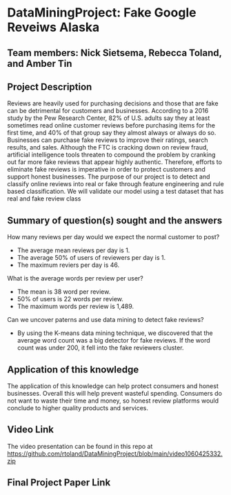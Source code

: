 # DataMiningProject: Fake Google Reveiws Alaska

## Team members: Nick Sietsema, Rebecca Toland, and Amber Tin

## Project Description
Reviews are heavily used for purchasing decisions and those that are fake can be detrimental for customers and businesses. According to a 2016 study by the Pew Research Center, 82% of U.S. adults say they at least sometimes read online customer reviews before purchasing items for the first time, and 40% of that group say they almost always or always do so. Businesses can purchase fake reviews to improve their ratings, search results, and sales. Although the FTC is cracking down on review fraud, artificial intelligence tools threaten to compound the problem by cranking out far more fake reviews that appear highly authentic. Therefore, efforts to eliminate fake reviews is imperative in order to protect customers and support honest businesses.
The purpose of our project is to detect and classify online reviews into real or fake through feature engineering and rule based classification. We will validate our model using a test dataset that has real and fake review class
## Summary of question(s) sought and the answers

How many reviews per day would we expect the normal customer to post?
* The average mean reviews per day is 1.
* The average 50% of users of reviewers per day is 1.
* The maximum reviers per day is 46.

What is the average words per review per user?
* The mean is 38 word per review.
* 50% of users is 22 words per review.
* The maximum words per review is 1,489.
  
Can we uncover paterns and use data mining to detect fake reviews?
* By using the K-means data mining technique, we discovered that the average word count was a big detector for fake reviews. If the word count was under 200, it fell into the fake reviewers cluster.

## Application of this knowledge
The application of this knowledge can help protect consumers and honest businesses. Overall this will help prevent wasteful spending. Consumers do not want to waste their time and money, so honest review platforms would conclude to higher quality products and services. 

## Video Link
The video presentation can be found in this repo at https://github.com/rtoland/DataMiningProject/blob/main/video1060425332.zip
## Final Project Paper Link

